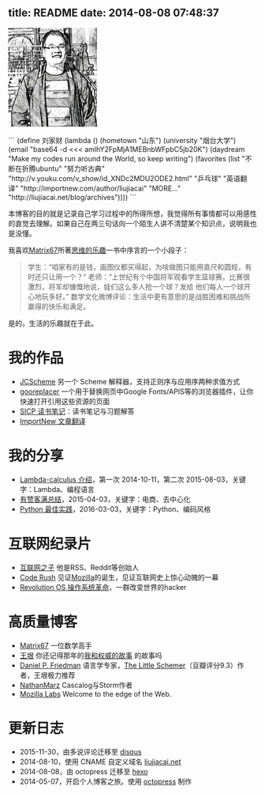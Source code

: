 title: README
date: 2014-08-08 07:48:37
---

<p><img src="/images/myself.jpg" width="180" height="200" /></p>
```
(define 刘家财
  (lambda ()
    (hometown "山东")
    (university "烟台大学")
    (email "base64 -d <<< amlhY2FpMjA1MEBnbWFpbC5jb20K")
    (daydream "Make my codes run around the World, so keep writing")
    (favorites
      (list
        "不断在折腾ubuntu"
        "努力听古典" "http://v.youku.com/v_show/id_XNDc2MDU2ODE2.html"
        "乒乓球"
        "英语翻译" "http://importnew.com/author/liujiacai"
        "MORE..." "http://liujiacai.net/blog/archives"))))
```

本博客的目的就是记录自己学习过程中的所得所想，我觉得所有事情都可以用感性的直觉去理解。如果自己在两三句话向一个陌生人讲不清楚某个知识点，说明我也是没懂。

我喜欢[Matrix67]所著[思维的乐趣](http://book.douban.com/subject/10779597/)一书中序言的一个小段子：

>学生：“咱家有的是钱，画图仪都买得起，为啥做图只能用直尺和圆规，有时还只让用一个？”
>老师：“上世纪有个中国将军观看学生篮球赛。比赛很激烈，将军却慷慨地说，娃们这么多人抢一个球？发给
他们每人一个球开心地玩多好。”
>数学文化微博评论：生活中更有意思的是战胜困难和挑战所赢得的快乐和满足。

是的，生活的乐趣就在于此。

我的作品
====

- [JCScheme](https://github.com/jiacai2050/JCScheme) 另一个 Scheme 解释器，支持正则序与应用序两种求值方式
- [gooreplacer](http://liujiacai.net/gooreplacer) 一个用于替换网页中Google Fonts/APIS等的浏览器插件，让你快速打开引用这些资源的页面
- [SICP 读书笔记](https://github.com/jiacai2050/sicp)：读书笔记与习题解答
- [ImportNew 文章翻译](http://www.importnew.com/author/liujiacai)

我的分享
===

- [Lambda-calculus 介绍](http://pan.baidu.com/s/1sjYoG25)，第一次 2014-10-11，第二次 2015-08-03，关键字：Lambda、编程语言
- [有赞客满总结](http://youzan.liujiacai.net)，2015-04-03，关键字：电商、去中心化
- [Python 最佳实践](http://python-best-practice.liujiacai.net/)，2016-03-03，关键字：Python、编码风格

互联网纪录片
====

* [互联网之子](http://www.tudou.com/programs/view/jefojo_-HjQ/&lvt=76) 他是RSS、Reddit等创始人
* [Code Rush](http://v.youku.com/v_show/id_XNjA2NDI2MTUy.html) 见证[Mozilla](http://liujiacai.net/blog/2014/09/14/mozilla-history/)的诞生，见证互联网史上惊心动魄的一幕
* [Revolution OS 操作系统革命](http://www.tudou.com/programs/view/lCsZxfWXJ0k/)，一群改变世界的hacker

高质量博客
====

* [Matrix67][] 一位数学高手
* [王垠][yinwang] 你还记得那年的[我和权威的故事][authority] 的故事吗
* [Daniel P. Friedman][daniel] 语言学专家，[The Little Schemer](http://book.douban.com/subject/1632977/)（豆瓣评分9.3）作者，王垠极力推荐
* [NathanMarz][] Cascalog与Storm作者
* [Mozilla Labs](https://mozillalabs.com/en-US/) Welcome to the edge of the Web.

更新日志
====

- 2015-11-30，由多说评论迁移至 [disqus](https://disqus.com/)
- 2014-08-10，使用 CNAME 自定义域名 [liujiacai.net](http://liujiacai.net)
- 2014-08-08，由 octopress 迁移至 [hexo](https://hexo.io/)
- 2014-05-07，开启个人博客之旅。使用 [octopress](http://octopress.org/) 制作

[Matrix67]: http://www.matrix67.com/blog/
[yinwang]: http://www.yinwang.org/
[authority]: http://www.yinwang.org/blog-cn/2014/01/04/authority/
[daniel]: http://www.cs.indiana.edu/~dfried/
[NathanMarz]: http://nathanmarz.com/
